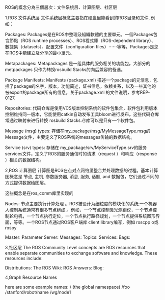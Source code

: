 ROS的概念分為三個層次：文件系统层、计算图层、社区层

1.ROS 文件系统层
文件系统层概念主要指在硬盘里能看到的ROS目录和文件, 例如：

Packages: Packages是在ROS中整理及組織軟體的主要單元。一個Packages包含節點（ROS runtime processes）、ROS程式庫（ROS-dependent library）、數據集（datasets）、配置文件（configuration files）⋯⋯等等。Packages是您在ROS中能建立及分享的最小單元。

Metapackages: Metapackages 是一组具体的服务相关的功能包。大部分的metpackages 只作为转换rosbuild Stacks的向后兼容的备选。

Package Manifests: Manifests (package.xml) 描述一个package的元信息，包括了package的名字，版本，功能简述，证书信息，依赖关系，以及一些其他的被export的package所有的信息。关于package.xml 的文件说明，参考REP-0127.

Repositories: 代码仓库是使用VCS版本控制系统的软件包集合，软件包利用版本控制维持同一版本，它能使用catkin自动发布工具bloom进行发布。这些代码仓库常通过映射来进行转换 rosbuild Stacks.仓库可以是只有一个软件包。

Message (msg) types: 存储在my_package/msg/MyMessageType.msg的Message文件，主要定义了ROS系统的messages传输的数据结构。

Service (srv) types: 存储在 my_package/srv/MyServiceType.srv的服务services文件，定义了ROS的服务通信时的请求（request ）和响应（response ）相关的数据结构。

2,ROS 计算图层
计算图是ROS在点对点网络里整合并处理数据的过程。基本计算图概念是 节点, 主机, 参数服务器, 消息, 服务, 话题, and 数据包，它们通过不同的方式提供数据给图层。

这些概念是在ros_comm库里实现的

Nodes: 节点主要执行计算处理 。ROS被设计为细粒度的模块化的系统;一个机器人控制系统通常有很多节点组成 。例如，一个节点控制激光测距仪，一个节点控制轮电机，一个节点执行定位，一个节点执行路径规划，一个节点提供系统图形界面，等等。一个ROS节点通过ROS客户端库 client library编写，例如 roscpp o或rospy

Master: 
Parameter Server: 
Messages: 
Topics: 
Services: 
Bags: 

3,社区层
The ROS Community Level concepts are ROS resources that enable separate communities to exchange software and knowledge. These resources include:

Distributions:
The ROS Wiki:
ROS Answers: 
Blog: 

4,Graph Resource Names

here are some example names:
/ (the global namespace)
/foo
/stanford/robot/name
/wg/node1